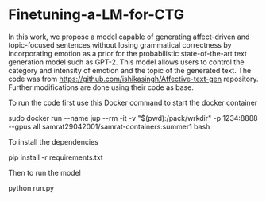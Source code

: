 # Finetuning-a-LM-for-CTG

In this work, we propose a model capable of generating affect-driven and topic-focused sentences without losing grammatical correctness by incorporating emotion as a prior for the probabilistic state-of-the-art text generation model such as GPT-2. This model allows users to control the category and intensity of emotion and the topic of the generated text.
The code was from https://github.com/ishikasingh/Affective-text-gen repository. Further modifications are done using their code as base.

To run the code first use this Docker command to start the docker container 

sudo docker run --name jup --rm -it -v "$(pwd):/pack/wrkdir" -p 1234:8888 --gpus all samrat29042001/samrat-containers:summer1 bash

To install the dependencies

pip install -r requirements.txt

Then to run the model

python run.py
